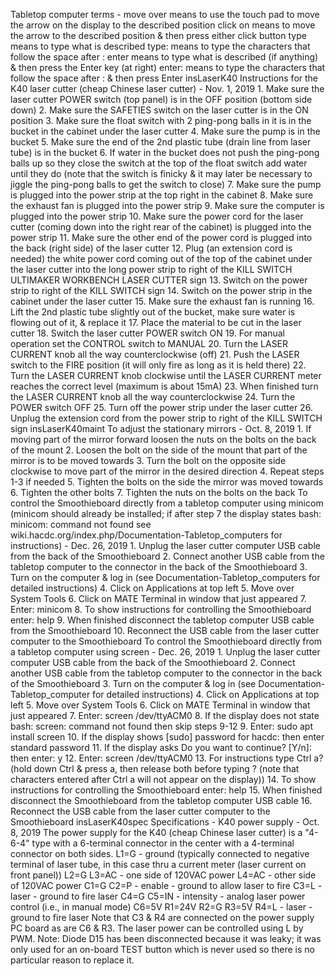 Tabletop computer terms - move over means to use the touch pad to move
the arrow on the display to the described position click on means to
move the arrow to the described position & then press either click
button type means to type what is described type: means to type the
characters that follow the space after : enter means to type what is
described (if anything) & then press the Enter key (at right) enter:
means to type the characters that follow the space after : & then press
Enter insLaserK40 Instructions for the K40 laser cutter (cheap Chinese
laser cutter) - Nov. 1, 2019 1. Make sure the laser cutter POWER switch
(top panel) is in the OFF position (bottom side down) 2. Make sure the
SAFETIES switch on the laser cutter is in the ON position 3. Make sure
the float switch with 2 ping-pong balls in it is in the bucket in the
cabinet under the laser cutter 4. Make sure the pump is in the bucket 5.
Make sure the end of the 2nd plastic tube (drain line from laser tube)
is in the bucket 6. If water in the bucket does not push the ping-pong
balls up so they close the switch at the top of the float switch add
water until they do (note that the switch is finicky & it may later be
necessary to jiggle the ping-pong balls to get the switch to close) 7.
Make sure the pump is plugged into the power strip at the top right in
the cabinet 8. Make sure the exhaust fan is plugged into the power strip
9. Make sure the computer is plugged into the power strip 10. Make sure
the power cord for the laser cutter (coming down into the right rear of
the cabinet) is plugged into the power strip 11. Make sure the other end
of the power cord is plugged into the back (right side) of the laser
cutter 12. Plug (an extension cord is needed) the white power cord
coming out of the top of the cabinet under the laser cutter into the
long power strip to right of the KILL SWITCH ULTIMAKER WORKBENCH LASER
CUTTER sign 13. Switch on the power strip to right of the KILL SWITCH
sign 14. Switch on the power strip in the cabinet under the laser cutter
15. Make sure the exhaust fan is running 16. Lift the 2nd plastic tube
slightly out of the bucket, make sure water is flowing out of it, &
replace it 17. Place the material to be cut in the laser cutter 18.
Switch the laser cutter POWER switch ON 19. For manual operation set the
CONTROL switch to MANUAL 20. Turn the LASER CURRENT knob all the way
counterclockwise (off) 21. Push the LASER switch to the FIRE position
(it will only fire as long as it is held there) 22. Turn the LASER
CURRENT knob clockwise until the LASER CURRENT meter reaches the correct
level (maximum is about 15mA) 23. When finished turn the LASER CURRENT
knob all the way counterclockwise 24. Turn the POWER switch OFF 25. Turn
off the power strip under the laser cutter 26. Unplug the extension cord
from the power strip to right of the KILL SWITCH sign insLaserK40maint
To adjust the stationary mirrors - Oct. 8, 2019 1. If moving part of the
mirror forward loosen the nuts on the bolts on the back of the mount 2.
Loosen the bolt on the side of the mount that part of the mirror is to
be moved towards 3. Turn the bolt on the opposite side clockwise to move
part of the mirror in the desired direction 4. Repeat steps 1-3 if
needed 5. Tighten the bolts on the side the mirror was moved towards 6.
Tighten the other bolts 7. Tighten the nuts on the bolts on the back To
control the Smoothieboard directly from a tabletop computer using
minicom (minicom should already be installed; if after step 7 the
display states bash: minicom: command not found see
wiki.hacdc.org/index.php/Documentation-Tabletop_computers for
instructions) - Dec. 26, 2019 1. Unplug the laser cutter computer USB
cable from the back of the Smoothieboard 2. Connect another USB cable
from the tabletop computer to the connector in the back of the
Smoothieboard 3. Turn on the computer & log in (see
Documentation-Tabletop_computers for detailed instructions) 4. Click on
Applications at top left 5. Move over System Tools 6. Click on MATE
Terminal in window that just appeared 7. Enter: minicom 8. To show
instructions for controlling the Smoothieboard enter: help 9. When
finished disconnect the tabletop computer USB cable from the
Smoothieboard 10. Reconnect the USB cable from the laser cutter computer
to the Smoothieboard To control the Smoothieboard directly from a
tabletop computer using screen - Dec. 26, 2019 1. Unplug the laser
cutter computer USB cable from the back of the Smoothieboard 2. Connect
another USB cable from the tabletop computer to the connector in the
back of the Smoothieboard 3. Turn on the computer & log in (see
Documentation-Tabletop_computer for detailed instructions) 4. Click on
Applications at top left 5. Move over System Tools 6. Click on MATE
Terminal in window that just appeared 7. Enter: screen /dev/ttyACM0 8.
If the display does not state bash: screen: command not found then skip
steps 9-12 9. Enter: sudo apt install screen 10. If the display shows
\[sudo\] password for hacdc: then enter standard password 11. If the
display asks Do you want to continue? \[Y/n\]: then enter: y 12. Enter:
screen /dev/ttyACM0 13. For instructions type Ctrl a? (hold down Ctrl &
press a, then release both before typing ? (note that characters entered
after Ctrl a will not appear on the display)) 14. To show instructions
for controlling the Smoothieboard enter: help 15. When finished
disconnect the Smoothieboard from the tabletop computer USB cable 16.
Reconnect the USB cable from the laser cutter computer to the
Smoothieboard insLaserK40spec Specifications - K40 power supply - Oct.
8, 2019 The power supply for the K40 (cheap Chinese laser cutter) is a
"4-6-4" type with a 6-terminal connector in the center with a 4-terminal
connector on both sides. L1=G - ground (typically connected to negative
terminal of laser tube, in this case thru a current meter (laser current
on front panel)) L2=G L3=AC - one side of 120VAC power L4=AC - other
side of 120VAC power C1=G C2=P - enable - ground to allow laser to fire
C3=L - laser - ground to fire laser C4=G C5=IN - intensity - analog
laser power control (i.e., in manual mode) C6=5V R1=24V R2=G R3=5V
R4=L - laser - ground to fire laser Note that C3 & R4 are connected on
the power supply PC board as are C6 & R3. The laser power can be
controlled using L by PWM. Note: Diode D15 has been disconnected because
it was leaky; it was only used for an on-board TEST button which is
never used so there is no particular reason to replace it.